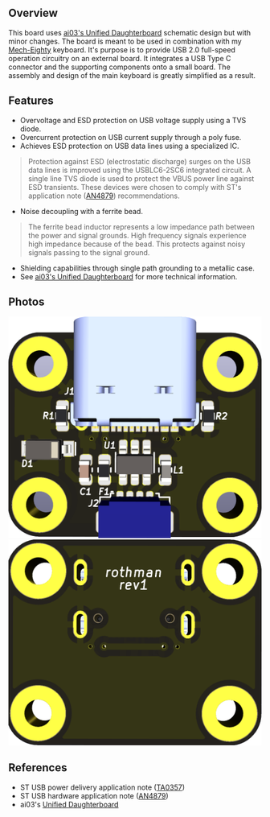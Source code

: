 ## Overview
This board uses [ai03's Unified Daughterboard](https://github.com/ai03-2725/Unified-Daughterboard) schematic design but with minor changes. The board is meant to be used in combination with my [Mech-Eighty](https://github.com/rothman5/mech-eighty) keyboard. It's purpose is to provide USB 2.0 full-speed operation circuitry on an external board. It integrates a USB Type C connector and the supporting components onto a small board. The assembly and design of the main keyboard is greatly simplified as a result.


## Features
- Overvoltage and ESD protection on USB voltage supply using a TVS diode.
- Overcurrent protection on USB current supply through a poly fuse.
- Achieves ESD protection on USB data lines using a specialized IC.
> Protection against ESD (electrostatic discharge) surges on the USB data lines is improved using the USBLC6-2SC6 integrated circuit. A single line TVS diode is used to protect the VBUS power line against ESD transients. These devices were chosen to comply with ST's application note ([AN4879](https://www.st.com/resource/en/application_note/an4879-usb-hardware-and-pcb-guidelines-using-stm32-mcus-stmicroelectronics.pdf)) recommendations.
- Noise decoupling with a ferrite bead.
> The ferrite bead inductor represents a low impedance path between the power and signal grounds. High frequency signals experience high impedance because of the bead. This protects against noisy signals passing to the signal ground.
- Shielding capabilities through single path grounding to a metallic case.
- See [ai03's Unified Daughterboard](https://github.com/ai03-2725/Unified-Daughterboard) for more technical information. 


## Photos
![alt text](https://github.com/rothman5/usbc-daughter-board/blob/e23a5fce51890610b72a5b0f3143a3a9a6484dd7/images/front.png)
![alt text](https://github.com/rothman5/usbc-daughter-board/blob/e23a5fce51890610b72a5b0f3143a3a9a6484dd7/images/back.png)


## References
- ST USB power delivery application note ([TA0357](https://www.st.com/resource/en/technical_article/dm00496853-overview-of-usb-type-c-and-power-delivery-technologies-stmicroelectronics.pdf))
- ST USB hardware application note ([AN4879](https://www.st.com/resource/en/application_note/an4879-usb-hardware-and-pcb-guidelines-using-stm32-mcus-stmicroelectronics.pdf))
- ai03's [Unified Daughterboard](https://github.com/ai03-2725/Unified-Daughterboard)
